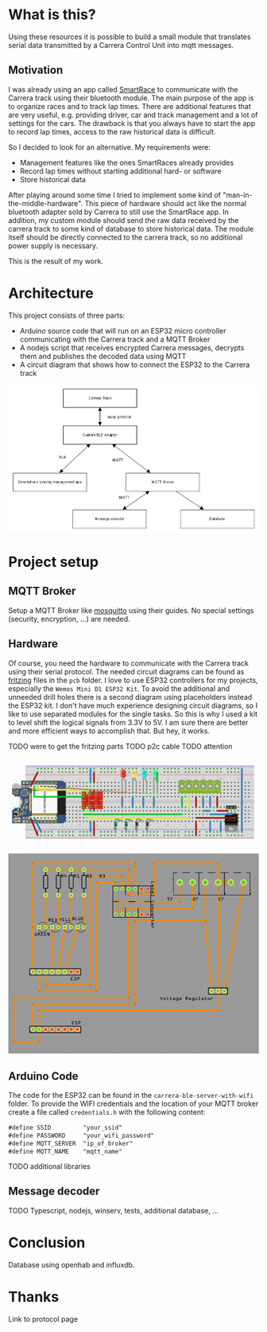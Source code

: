 # What is this?
Using these resources it is possible to build a small module that translates serial data transmitted by a Carrera Control Unit into mqtt messages.

## Motivation
I was already using an app called [SmartRace](https://www.smartrace.de/) to communicate with the Carrera track using their bluetooth module.
The main purpose of the app is to organize races and to track lap times.
There are additional features that are very useful, e.g. providing driver, car and track management and a lot of settings for the cars.
The drawback is that you always have to start the app to record lap times, access to the raw historical data is difficult.

So I decided to look for an alternative.
My requirements were:
- Management features like the ones SmartRaces already provides
- Record lap times without starting additional hard- or software
- Store historical data

After playing around some time I tried to implement some kind of "man-in-the-middle-hardware".
This piece of hardware should act like the normal bluetooth adapter sold by Carrera to still use the SmartRace app.
In addition, my custom module should send the raw data received by the carrera track to some kind of database to store historical data.
The module itself should be directly connected to the carrera track, so no additional power supply is necessary.

This is the result of my work.

# Architecture
This project consists of three parts:
- Arduino source code that will run on an ESP32 micro controller communicating with the Carrera track and a MQTT Broker
- A nodejs script that receives encrypted Carrera messages, decrypts them and publishes the decoded data using MQTT
- A circuit diagram that shows how to connect the ESP32 to the Carrera track

![diagram of components](<./images/architecture.png>)

# Project setup

## MQTT Broker
Setup a MQTT Broker like [mosquitto](https://mosquitto.org/) using their guides.
No special settings (security, encryption, ...) are needed.

## Hardware
Of course, you need the hardware to communicate with the Carrera track using their serial protocol.
The needed circuit diagrams can be found as [fritzing](https://fritzing.org/) files in the `pcb` folder.
I love to use ESP32 controllers for my projects, especially the `Wemos Mini D1 ESP32 Kit`.
To avoid the additional and unneeded drill holes there is a second diagram using placeholders instead the ESP32 kit.
I don't have much experience designing circuit diagrams, so I like to use separated modules for the single tasks.
So this is why I used a kit to level shift the logical signals from 3.3V to 5V.
I am sure there are better and more efficient ways to accomplish that. But hey, it works.

TODO were to get the fritzing parts
TODO p2c cable
TODO attention 

![layout](<./images/breadboard.png>)

![pcb](<./images/pcb.png>)

## Arduino Code
The code for the ESP32 can be found in the `carrera-ble-server-with-wifi` folder.
To provide the WIFI credentials and the location of your MQTT broker create a file called `credentials.h` with the following content:

``` 
#define SSID         "your_ssid"
#define PASSWORD     "your_wifi_password"
#define MQTT_SERVER  "ip_of_broker"
#define MQTT_NAME    "mqtt_name"
```

 TODO additional libraries 

## Message decoder
TODO Typescript, nodejs, winserv, tests, additional database, ...

# Conclusion
Database using openhab and influxdb.

# Thanks
Link to protocol page